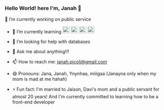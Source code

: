 ### Hello World! here I'm, Janah 👋


🔭 I’m currently working on public service
- 🌱 I’m currently learning  <img src="https://cdn.jsdelivr.net/gh/devicons/devicon/icons/javascript/javascript-original.svg" height="22" width="22" /> <img src="https://cdn.jsdelivr.net/gh/devicons/devicon/icons/html5/html5-original.svg" height="22" width="22" /> <img src="https://cdn.jsdelivr.net/gh/devicons/devicon/icons/css3/css3-original.svg" height="22" width="22"/> <img src="https://cdn.jsdelivr.net/gh/devicons/devicon/icons/lua/lua-original.svg"  height="22" width="22" />
          
- 🤔 I’m looking for help with databases
- 💬 Ask me about anything!!!
- 📫 How to reach me: janah.picoli@gmail.com
- 😄 Pronouns: Jana, Janah, Ynynhaa, miiigaa (Janayna only when my mom is mad at me hahah)
- ⚡ Fun fact: I'm married to Jaison, Davi's mom and a public servant for almost 20 years!
And I'm currently committed to learning how to be a front-end developer

<!--
**JanahPicoli/JanahPicoli** is a ✨ _special_ ✨ repository because its `README.md` (this file) appears on your GitHub profile.

Here are some ideas to get you started:

- 🔭 I’m currently working on public service
- 🌱 I’m currently learning 
            <img src="https://cdn.jsdelivr.net/gh/devicons/devicon/icons/html5/html5-original.svg" />
          , 
            <img src="https://cdn.jsdelivr.net/gh/devicons/devicon/icons/javascript/javascript-original.svg" />
          , 
            <i class="devicon-css3-plain colored"></i>
           and 
            <i class="devicon-react-original colored"></i>
          
- 👯 I’m looking to collaborate on HTML, CSS
- 🤔 I’m looking for help with databases
- 💬 Ask me about anything!!!
- 📫 How to reach me: janah.picoli@gmail.com
- 😄 Pronouns: Jana, Janah, Ynynhaa, miiigaa (Janayna only when my mom is mad at me hahah)
- ⚡ Fun fact: I'm married to Jaison, Davi's mom and a public servant for almost 20 years!
And I'm currently committed to learning how to be a front-end developer
-->
